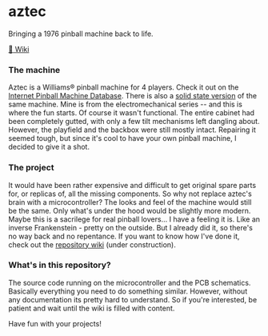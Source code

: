# aztec
Bringing a 1976 pinball machine back to life.

[:corn: Wiki](https://github.com/awarsewa/aztec/wiki)

### The machine
Aztec is a Williams® pinball machine for 4 players. Check it out on the [Internet Pinball Machine Database](https://www.ipdb.org/machine.cgi?gid=119). There is also a [solid state version](https://www.ipdb.org/machine.cgi?gid=4828) of the same machine. Mine is from the electromechanical series -- and this is where the fun starts. Of course it wasn't functional. The entire cabinet had been completely gutted, with only a few tilt mechanisms left dangling about. However, the playfield and the backbox were still mostly intact. Repairing it seemed tough, but since it's cool to have your own pinball machine, I decided to give it a shot.

### The project
It would have been rather expensive and difficult to get original spare parts for, or replicas of, all the missing components. So why not replace aztec's brain with a microcontroller? The looks and feel of the machine would still be the same. Only what's under the hood would be slightly more modern. Maybe this is a sacrilege for real pinball lovers... I have a feeling it is. Like an inverse Frankenstein - pretty on the outside. But I already did it, so there's no way back and no repentance. If you want to know how I've done it, check out the [repository wiki](https://github.com/awarsewa/aztec/wiki) (under construction).

### What's in this repository?
The source code running on the microcontroller and the PCB schematics. Basically everything you need to do something similar. However, without any documentation its pretty hard to understand. So if you're interested, be patient and wait until the wiki is filled with content. 

Have fun with your projects!

